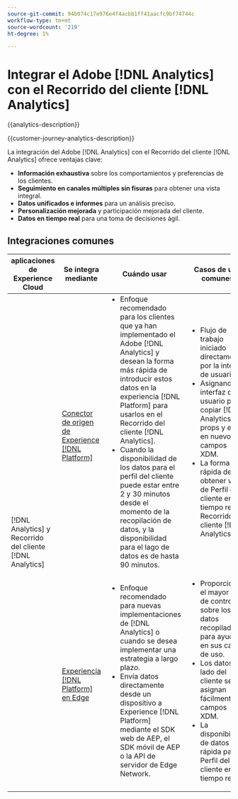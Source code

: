 ```yaml
---
source-git-commit: 94b074c17e976e4f4acbb1ff41aacfc9bf74744c
workflow-type: tm+mt
source-wordcount: '219'
ht-degree: 1%

---
```



# Integrar el Adobe [!DNL Analytics] con el Recorrido del cliente [!DNL Analytics]

{{analytics-description}}

{{customer-journey-analytics-description}}

La integración del Adobe [!DNL Analytics] con el Recorrido del cliente [!DNL Analytics] ofrece ventajas clave:

+ **Información exhaustiva** sobre los comportamientos y preferencias de los clientes.
+ **Seguimiento en canales múltiples sin fisuras** para obtener una vista integral.
+ **Datos unificados e informes** para un análisis preciso.
+ **Personalización mejorada** y participación mejorada del cliente.
+ **Datos en tiempo real** para una toma de decisiones ágil.

## Integraciones comunes

<table>
    <thead>
        <tr>
            <th>aplicaciones de Experience Cloud</th>
            <th>Se integra mediante</th>
            <th>Cuándo usar</th>
            <th>Casos de uso comunes</th>
        </tr>
    </thead>
    <tbody>
        <tr>
            <td rowspan="2">[!DNL Analytics] y Recorrido del cliente [!DNL Analytics]</td>
            <td><a href="../../integrations/tutorials/analytics-cja/experience-platform-source-connector.md" target="_blank" rel="noreferrer">Conector de origen de Experience [!DNL Platform]</a></td>
            <td>
                <ul style="margin-top: 0;">
                    <li>Enfoque recomendado para los clientes que ya han implementado el Adobe [!DNL Analytics] y desean la forma más rápida de introducir estos datos en la experiencia [!DNL Platform] para usarlos en el Recorrido del cliente [!DNL Analytics].</li>
                    <li>Cuando la disponibilidad de los datos para el perfil del cliente puede estar entre 2 y 30 minutos desde el momento de la recopilación de datos, y la disponibilidad para el lago de datos es de hasta 90 minutos.</li>
                </ul>
            </td>
            <td>
                <ul style="margin-top: 0;">
                    <li>Flujo de trabajo iniciado directamente por la interfaz de usuario.</li>
                    <li>Asignando la interfaz de usuario para copiar [!DNL Analytics] props y eVars en nuevos campos XDM.</li>
                    <li>La forma más rápida de obtener valor de Perfil del cliente en tiempo real y Recorrido del cliente [!DNL Analytics].</li>
                </ul>
            </td>
        </tr>
        <tr>
            <td><a href="../../integrations/tutorials/analytics-cja/experience-platform-edge.md" target="_blank" rel="noreferrer">Experiencia [!DNL Platform] en Edge</a></td>
            <td>
                <ul style="margin-top: 0;">
                    <li>Enfoque recomendado para nuevas implementaciones de [!DNL Analytics] o cuando se desea implementar una estrategia a largo plazo.</li>
                    <li>Envía datos directamente desde un dispositivo a Experience [!DNL Platform] mediante el SDK web de AEP, el SDK móvil de AEP o la API de servidor de Edge Network.</li>
                </ul>
            </td>
            <td>
                <ul style="margin-top: 0;">
                    <li>Proporciona el mayor nivel de control sobre los datos recopilados para ayudar en sus casos de uso.</li>
                    <li>Los datos del lado del cliente se asignan fácilmente a campos XDM.</li>
                    <li>La disponibilidad de datos más rápida para el Perfil del cliente en tiempo real.</li>
                </ul>
            </td>
        </tr>  
    </tbody>          
</table>
